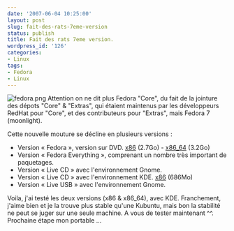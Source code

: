 ```yaml
---
date: '2007-06-04 10:25:00'
layout: post
slug: fait-des-rats-7eme-version
status: publish
title: Fait des rats 7eme version.
wordpress_id: '126'
categories:
- Linux
tags:
- Fedora
- Linux
---
```


![fedora.png](/public/Linux/fedora.png) Attention on ne dit plus Fedora "Core", du fait de la jointure des dépots "Core" & "Extras", qui étaient maintenus par les développeurs RedHat pour "Core", et des contributeurs pour "Extras", mais Fedora 7 (moonlight).

Cette nouvelle mouture se décline en plusieurs versions :

  * Version « Fedora », version sur DVD. [x86](http://www.mirrorservice.org/sites/download.fedora.redhat.com/pub/fedora/linux/releases/7/Fedora/i386/iso/F-7-i386-DVD.iso) (2.7Go) - [x86_64](http://www.mirrorservice.org/sites/download.fedora.redhat.com/pub/fedora/linux/releases/7/Fedora/x86_64/iso/F-7-x86_64-DVD.iso) (3.2Go)
  * Version « Fedora Everything », comprenant un nombre très important de paquetages.	
  * Version « Live CD » avec l'environnement Gnome.
  * Version « Live CD » avec l'environnement KDE. [x86](http://www.mirrorservice.org/sites/download.fedora.redhat.com/pub/fedora/linux/releases/7/Live/i386/Fedora-7-KDE-Live-i686.iso) (686Mo)
  * Version « Live USB » avec l'environnement Gnome.

Voila, j'ai testé les deux versions (x86 & x86_64), avec KDE. Franchement, j'aime bien et je la trouve plus stable qu'une Kubuntu, mais bon la stabilité ne peut se juger sur une seule machine. A vous de tester maintenant ^^.
Prochaine étape mon portable ...
